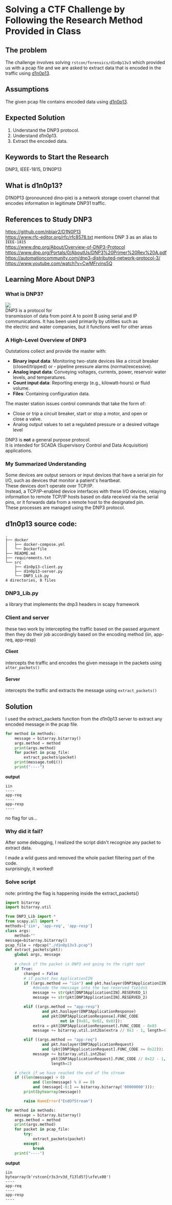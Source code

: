 # Solving a CTF Challenge by Following the Research Method Provided in Class  
  
## The problem   
  
The challenge involves solving `rstcon/forensics/d1n0p13v3` which provided us with a pcap file and we are asked to extract data that is encoded in the traffic using [d1n0p13](https://github.com/nblair2/D1N0P13).  
  
## Assumptions  
  
The given pcap file contains encoded data using [d1n0p13](https://github.com/nblair2/D1N0P13).  
  
## Expected Solution  
  
1. Understand the DNP3 protocol.    
2. Understand d1n0p13.  
3. Extract the encoded data.    
  
  
## Keywords to Start the Research  
  
DNP3, IEEE-1815, D1N0P13  
  
## What is d1n0p13?  
  
D1N0P13 (pronounced dino-pie) is a network storage covert channel that encodes information in legitimate DNP31 traffic.  
  
## References to Study DNP3  
  
https://github.com/nblair2/D1N0P13  
https://www.rfc-editor.org/rfc/rfc8578.txt mentions DNP 3 as an alias to `IEEE-1815`    
https://www.dnp.org/About/Overview-of-DNP3-Protocol    
https://www.dnp.org/Portals/0/AboutUs/DNP3%20Primer%20Rev%20A.pdf  
https://automationcommunity.com/dnp3-distributed-network-protocol-3/  
https://www.youtube.com/watch?v=CwMFrvins5Q  
  
## Learning More About DNP3  
  
### What is DNP3?    
  
![](https://upload.wikimedia.org/wikipedia/commons/thumb/c/ca/DNP-overview.png/600px-DNP-overview.png)    
DNP3 is a protocol for  
transmission of data from point A to point B using serial and IP   
communications. It has been used primarily by utilities such as  
the electric and water companies, but it functions well for other areas  
  
### A High-Level Overview of DNP3  
  
Outstations collect and provide the master with:  
- **Binary input data**: Monitoring two-state devices like a circuit breaker (closed/tripped) or - pipeline pressure alarms (normal/excessive).  
- **Analog input data**: Conveying voltages, currents, power, reservoir water levels, and temperatures.  
- **Count input data**: Reporting energy (e.g., kilowatt-hours) or fluid volume.  
- **Files**: Containing configuration data.  
  
The master station issues control commands that take the form of:  
- Close or trip a circuit breaker, start or stop a motor, and open or   
		close a valve.  
- Analog output values to set a regulated pressure or a desired voltage   
		level  
  
DNP3 is **not** a general purpose protocol.  
It is intended for SCADA (Supervisory Control and Data Acquisition) applications.  
  
  
### My Summarized Understanding  
  
Some devices are output sensors or input devices that have a serial pin for I/O, such as devices that monitor a patient's heartbeat.    
These devices don't operate over TCP/IP.    
Instead, a TCP/IP-enabled device interfaces with these I/O devices, relaying information to remote TCP/IP hosts based on data received via the serial pins, or it forwards data from a remote host to the designated pin.    
These processes are managed using the DNP3 protocol.  
  
  
  
  
  
  
## d1n0p13 source code:  
  
```  
.
├── docker  
│   ├── docker-compose.yml  
│   └── Dockerfile  
├── README.md  
├── requirements.txt  
└── src  
    ├── d1n0p13-client.py  
    ├── d1n0p13-server.py  
    └── DNP3_Lib.py  
4 directories, 8 files  
```  
  
### DNP3_Lib.py  
  
a library that implements the dnp3 headers in scapy framework  
  
### Client and server  
  
these two work by intercepting the traffic based on the passed argument  
then they do their job accordingly based on the encoding method (iin, app-req, app-resp)  
  
#### Client  
  
intercepts the traffic and encodes the given message in the packets using `alter_packets()`   
  
#### Server  
  
intercepts the traffic and extracts the message using `extract_packets()`  
  
## Solution  
  
I used the extract_packets function from the d1n0p13 server to extract any encoded message in the pcap file.  
```python  
for method in methods:  
	message = bitarray.bitarray()  
	args.method = method  
	print(args.method)  
	for packet in pcap_file:  
		extract_packets(packet)  
	print(message.to01())  
	print("----")  
```  
**output**
```  
iin      
----    
app-req    
----    
app-resp    
----    
```  
no flag for us...  
  
### Why did it fail?  
  
After some debugging, I realized the script didn't recognize any packet to extract data.    
  
I made a wild guess and removed the whole packet filtering part of the code.  
surprisingly, it worked!  
  
### Solve script  
  
note: printing the flag is happening inside the extract_packets()  
```python
import bitarray
import bitarray.util

from DNP3_Lib import *
from scapy.all import *
methods=['iin', 'app-req', 'app-resp']
class args:
    method=""
message=bitarray.bitarray()
pcap_file = rdpcap("./d1n0p13v3.pcap")
def extract_packets(pkt):
	global args, message
	
	# check if the packet is DNP3 and going to the right spot
	if True:
		changed = False
		# if packet has ApplicationIIN
		if ((args.method == "iin") and pkt.haslayer(DNP3ApplicationIIN)):
			#decode the nmessage into the two reserved fieldsS
			message += str(pkt[DNP3ApplicationIIN].RESERVED_1)
			message += str(pkt[DNP3ApplicationIIN].RESERVED_2)

		elif ((args.method == "app-resp")
				and pkt.haslayer(DNP3ApplicationResponse)
				and pkt[DNP3ApplicationResponse].FUNC_CODE
						not in [0x81, 0x82, 0x83]):
			extra = pkt[DNP3ApplicationResponset].FUNC_CODE - 0x83
			message += bitarray.util.int2ba(extra // 0x3 - 1, length=4)

		elif ((args.method == "app-req")
				and pkt.haslayer(DNP3ApplicationRequest)
				and (pkt[DNP3ApplicationRequest].FUNC_CODE >= 0x22)):
			message += bitarray.util.int2ba(
					pkt[DNP3ApplicationRequest].FUNC_CODE // 0x22 - 1,
					length=2)

	# check if we have reached the end of the stream
	if ((len(message) > 0)
			and (len(message) % 8 == 0)
			and (message[-8:] == bitarray.bitarray('00000000'))):
		print(bytearray(message))

		raise NameError("EndOfStream")

for method in methods:
	message = bitarray.bitarray()
	args.method = method
	print(args.method)
	for packet in pcap_file:
		try:
			extract_packets(packet)
		except:
			break
	print("----")
```  
**output**
```  
iin    
bytearray(b'rstcon{r3s3rv3d_f13ld5?}\xfe\x00')    
----    
app-req    
----    
app-resp    
----    
```  
